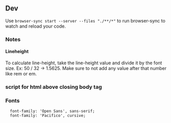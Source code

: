 ## Dev

Use `browser-sync start --server --files "./**/*"` to run browser-sync to watch and reload your code.

### Notes

#### Lineheight

To calculate line-height, take the line-height value and divide it by the font size. Ex: 50 / 32 -> 1.5625. Make sure to not add any value after that number like rem or em.

### script for html above closing body tag

<script id="__bs_script__">//<![CDATA[
        document.write("<script async src='http://HOST:3000/browser-sync/browser-sync-client.2.13.0.js'><\/script>".replace("HOST", location.hostname));
      //]]></script>

### Fonts
      font-family: 'Open Sans', sans-serif;
      font-family: 'Pacifico', cursive;